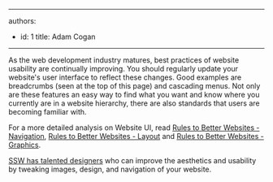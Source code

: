 

---
authors:
  - id: 1
    title: Adam Cogan
---




<span class='intro'> As the web development industry matures, best practices of website usability are continually improving. You should regularly update your website's user interface to reflect these changes. Good examples are breadcrumbs (seen at the top of this page) and cascading menus. Not only are these features an easy way to find what you want and know where you currently are in a website hierarchy, there are also standards that users are becoming familiar with.​<br> </span>

<p class="ssw15-rteElement-P">For a more detailed analysis on Website UI, read&#160;<a href="/_layouts/15/FIXUPREDIRECT.ASPX?WebId=3dfc0e07-e23a-4cbb-aac2-e778b71166a2&amp;TermSetId=07da3ddf-0924-4cd2-a6d4-a4809ae20160&amp;TermId=313838ef-4179-493e-8b76-34acc6a20615">Rules to Better Websites - Navigation</a>,&#160;<a href="/_layouts/15/FIXUPREDIRECT.ASPX?WebId=3dfc0e07-e23a-4cbb-aac2-e778b71166a2&amp;TermSetId=07da3ddf-0924-4cd2-a6d4-a4809ae20160&amp;TermId=3085e983-6345-4a89-85a9-5a24fd913cbc">Rules to Better Websites - Layout</a>&#160;and&#160;<a href="/_layouts/15/FIXUPREDIRECT.ASPX?WebId=3dfc0e07-e23a-4cbb-aac2-e778b71166a2&amp;TermSetId=07da3ddf-0924-4cd2-a6d4-a4809ae20160&amp;TermId=8ab19bec-a59e-4f70-af4a-0a6698f66d94">Rules to Better Websites - Graphics</a>.<br></p><div><div><p class="ssw15-rteElement-P"><a href="https&#58;//www.ssw.com.au/ssw/Consulting/WebsiteDesignAndUserExperience.aspx" target="_blank">SSW has talented designers​</a> who can improve the aesthetics and usability by tweaking images, design, and navigation of your website. <br></p></div></div>


